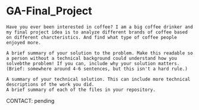 # GA-Final_Project
    Have you ever been interested in coffee? I am a big coffee drinker and my final project idea is to analyze different brands of coffee based on different charcteristics. And find what type of coffee people enjoyed more.

    A brief summary of your solution to the problem. Make this readable so a person without a technical background could understand how you solvebthe problem! If you can, include why your solution matters. (Brief: somewhere around 4-6 sentences, but this isn't a hard rule.)

    A summary of your technical solution. This can include more technical descriptions of the work you did.
    A brief summary of each of the files in your repository.

CONTACT: pending
